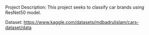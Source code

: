 Project Description:
This project seeks to classify car brands using ResNet50 model.

Dataset: https://www.kaggle.com/datasets/mdbadrulislam/cars-dataset/data
